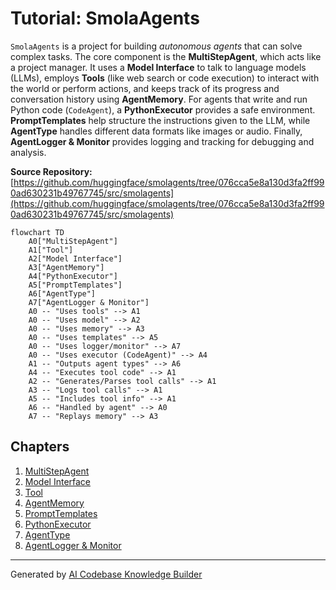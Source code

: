 # Tutorial: SmolaAgents

`SmolaAgents` is a project for building *autonomous agents* that can solve complex tasks.
The core component is the **MultiStepAgent**, which acts like a project manager. It uses a **Model Interface** to talk to language models (LLMs), employs **Tools** (like web search or code execution) to interact with the world or perform actions, and keeps track of its progress and conversation history using **AgentMemory**.
For agents that write and run Python code (`CodeAgent`), a **PythonExecutor** provides a safe environment. **PromptTemplates** help structure the instructions given to the LLM, while **AgentType** handles different data formats like images or audio. Finally, **AgentLogger & Monitor** provides logging and tracking for debugging and analysis.


**Source Repository:** [https://github.com/huggingface/smolagents/tree/076cca5e8a130d3fa2ff990ad630231b49767745/src/smolagents](https://github.com/huggingface/smolagents/tree/076cca5e8a130d3fa2ff990ad630231b49767745/src/smolagents)

```mermaid
flowchart TD
    A0["MultiStepAgent"]
    A1["Tool"]
    A2["Model Interface"]
    A3["AgentMemory"]
    A4["PythonExecutor"]
    A5["PromptTemplates"]
    A6["AgentType"]
    A7["AgentLogger & Monitor"]
    A0 -- "Uses tools" --> A1
    A0 -- "Uses model" --> A2
    A0 -- "Uses memory" --> A3
    A0 -- "Uses templates" --> A5
    A0 -- "Uses logger/monitor" --> A7
    A0 -- "Uses executor (CodeAgent)" --> A4
    A1 -- "Outputs agent types" --> A6
    A4 -- "Executes tool code" --> A1
    A2 -- "Generates/Parses tool calls" --> A1
    A3 -- "Logs tool calls" --> A1
    A5 -- "Includes tool info" --> A1
    A6 -- "Handled by agent" --> A0
    A7 -- "Replays memory" --> A3
```

## Chapters

1. [MultiStepAgent](01_multistepagent.md)
2. [Model Interface](02_model_interface.md)
3. [Tool](03_tool.md)
4. [AgentMemory](04_agentmemory.md)
5. [PromptTemplates](05_prompttemplates.md)
6. [PythonExecutor](06_pythonexecutor.md)
7. [AgentType](07_agenttype.md)
8. [AgentLogger & Monitor](08_agentlogger___monitor.md)


---

Generated by [AI Codebase Knowledge Builder](https://github.com/The-Pocket/Tutorial-Codebase-Knowledge)